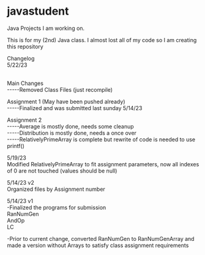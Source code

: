 # javastudent
Java Projects I am working on. 

This is for my (2nd) Java class. I almost lost all of my code so I am creating this repository

Changelog <br>
5/22/23 <br><br>

Main Changes<br>
-----Removed Class Files (just recompile)<br>

Assignment 1 (May have been pushed already)<br>
-----Finalized and was submitted last sunday 5/14/23<br>

Assignment 2 <br>
-----Average is mostly done, needs some cleanup<br>
-----Distribution is mostly done, needs a once over<br>
-----RelativelyPrimeArray is complete but rewrite of code is needed to use printf()<br>

5/19/23<br>
Modified RelativelyPrimeArray to fit assignment parameters, now all indexes of 0 are not touched (values should be null)<br>

5/14/23 v2<br>
Organized files by Assignment number<br>

5/14/23 v1<br>
-Finalized the programs for submission<br>
RanNumGen <br>
AndOp<br>
LC <br>
	
-Prior to current change, converted RanNumGen to RanNumGenArray and made a version without Arrays to satisfy class assignment requirements

